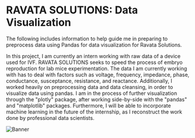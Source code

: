 # RAVATA SOLUTIONS: Data Visualization

The following includes information to help guide me in preparing to preprocess data using Pandas for data visualization for Ravata Solutions.

In this project, I am currently an intern working with raw data of a device used for IVF. RAVATA SOLUTIONS seeks to speed the process of embryo reproduction for lab mice experimentation. The data I am currently working with has to deal with factors such as voltage, frequency, impedance, phase, conductance, susceptance, resistance, and reactance. Additionally, I worked heavily on preprocessing data and data cleansing, in order to visualize data using pandas. I am in the process of further visualization through the "plotly" package, after working side-by-side with the "pandas" and "matplotlib" packages. Furthermore, I will be able to incorporate machine learning in the future of the internship, as I reconstruct the work done by professional data scientists.

<img src="https://s3.amazonaws.com/handshake.production/app/public/assets/institutions/441054/original/hs-emp-branding-image-data.?1559931407" alt="Banner"/>
